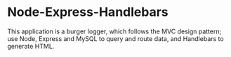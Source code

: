 # Node-Express-Handlebars
This application is a burger logger, which follows the MVC design pattern; use Node, Express and MySQL to query and route data, and Handlebars to generate HTML.
